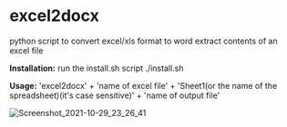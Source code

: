 # excel2docx
python script to convert excel/xls format to word
extract contents of an excel file


**Installation:**
run the install.sh script
./install.sh

**Usage:**
'excel2docx' + 'name of excel file' + 'Sheet1(or the name of the spreadsheet)(it's case sensitive)' + 'name of output file'

![Screenshot_2021-10-29_23_26_41](https://user-images.githubusercontent.com/32548080/139518794-27d79ba5-be90-43fd-b3a2-c2a5b98b5504.png)
